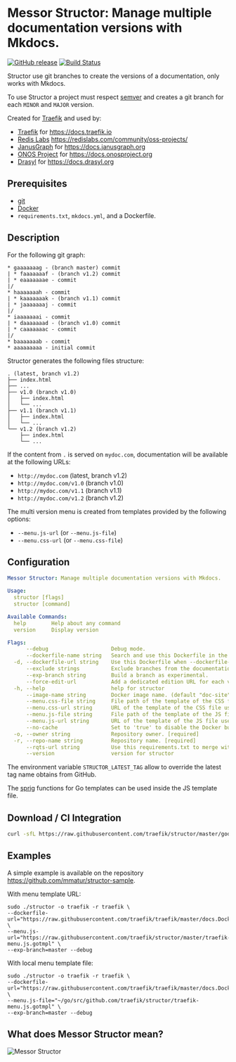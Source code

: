 # Messor Structor: Manage multiple documentation versions with Mkdocs.

[![GitHub release](https://img.shields.io/github/release/traefik/structor.svg)](https://github.com/traefik/structor/releases/latest)
[![Build Status](https://travis-ci.com/traefik/structor.svg?branch=master)](https://travis-ci.com/traefik/structor)

Structor use git branches to create the versions of a documentation, only works with Mkdocs.

To use Structor a project must respect [semver](https://semver.org) and creates a git branch for each `MINOR` and `MAJOR` version.

Created for [Traefik](https://github.com/traefik/traefik) and used by:

* [Traefik](https://github.com/traefik/traefik) for https://docs.traefik.io
* [Redis Labs](https://redislabs.com/) https://redislabs.com/community/oss-projects/
* [JanusGraph](https://github.com/JanusGraph/janusgraph) for https://docs.janusgraph.org
* [ONOS Project](https://github.com/onosproject) for https://docs.onosproject.org
* [Drasyl](https://gitlab.com/drasyl/drasyl) for https://docs.drasyl.org

## Prerequisites

* [git](https://git-scm.com/)
* [Docker](https://www.docker.com/)
* `requirements.txt`, `mkdocs.yml`, and a Dockerfile.

## Description

For the following git graph:

```
* gaaaaaaag - (branch master) commit
| * faaaaaaaf - (branch v1.2) commit
| * eaaaaaaae - commit
|/
* haaaaaaah - commit
| * kaaaaaaak - (branch v1.1) commit
| * jaaaaaaaj - commit
|/
* iaaaaaaai - commit
| * daaaaaaad - (branch v1.0) commit
| * caaaaaaac - commit
|/
* baaaaaaab - commit
* aaaaaaaaa - initial commit
```

Structor generates the following files structure:

```
. (latest, branch v1.2)
├── index.html
├── ...
├── v1.0 (branch v1.0)
│   ├── index.html
│   └── ...
├── v1.1 (branch v1.1)
│   ├── index.html
│   └── ...
└── v1.2 (branch v1.2)
    ├── index.html
    └── ...
```

If the content from `.` is served on `mydoc.com`, documentation will be available at the following URLs:

- `http://mydoc.com` (latest, branch v1.2)
- `http://mydoc.com/v1.0` (branch v1.0)
- `http://mydoc.com/v1.1` (branch v1.1)
- `http://mydoc.com/v1.2` (branch v1.2)

The multi version menu is created from templates provided by the following options:

- `--menu.js-url` (or `--menu.js-file`)
- `--menu.css-url` (or `--menu.css-file`)

## Configuration

```yaml
Messor Structor: Manage multiple documentation versions with Mkdocs.

Usage:
  structor [flags]
  structor [command]

Available Commands:
  help        Help about any command
  version     Display version

Flags:
      --debug                    Debug mode.
      --dockerfile-name string   Search and use this Dockerfile in the repository (in './docs/' or in './') for building documentation. (default "docs.Dockerfile")
  -d, --dockerfile-url string    Use this Dockerfile when --dockerfile-name is not found. Can be a file path. [required]
      --exclude strings          Exclude branches from the documentation generation.
      --exp-branch string        Build a branch as experimental.
      --force-edit-url           Add a dedicated edition URL for each version.
  -h, --help                     help for structor
      --image-name string        Docker image name. (default "doc-site")
      --menu.css-file string     File path of the template of the CSS file use for the multi version menu.
      --menu.css-url string      URL of the template of the CSS file use for the multi version menu.
      --menu.js-file string      File path of the template of the JS file use for the multi version menu.
      --menu.js-url string       URL of the template of the JS file use for the multi version menu.
      --no-cache                 Set to 'true' to disable the Docker build cache.
  -o, --owner string             Repository owner. [required]
  -r, --repo-name string         Repository name. [required]
      --rqts-url string          Use this requirements.txt to merge with the current requirements.txt. Can be a file path.
      --version                  version for structor
```

The environment variable `STRUCTOR_LATEST_TAG` allow to override the latest tag name obtains from GitHub.

The [sprig](http://masterminds.github.io/sprig/) functions for Go templates can be used inside the JS template file.

## Download / CI Integration

```bash
curl -sfL https://raw.githubusercontent.com/traefik/structor/master/godownloader.sh | bash -s -- -b $GOPATH/bin v1.7.0
```

<!--
To generate the script:

```bash
godownloader --repo=traefik/structor -o godownloader.sh

# or

godownloader --repo=traefik/structor > godownloader.sh
```
-->

## Examples

A simple example is available on the repository https://github.com/mmatur/structor-sample.

With menu template URL:

```shell
sudo ./structor -o traefik -r traefik \
--dockerfile-url="https://raw.githubusercontent.com/traefik/traefik/master/docs.Dockerfile" \
--menu.js-url="https://raw.githubusercontent.com/traefik/structor/master/traefik-menu.js.gotmpl" \
--exp-branch=master --debug
```

With local menu template file:

```shell
sudo ./structor -o traefik -r traefik \
--dockerfile-url="https://raw.githubusercontent.com/traefik/traefik/master/docs.Dockerfile" \
--menu.js-file="~/go/src/github.com/traefik/structor/traefik-menu.js.gotmpl" \
--exp-branch=master --debug
```

## What does Messor Structor mean? 

![Messor Structor](http://www.antwiki.org/wiki/images/8/8d/Messor_structor_antweb1008070_h_1_high.jpg)
